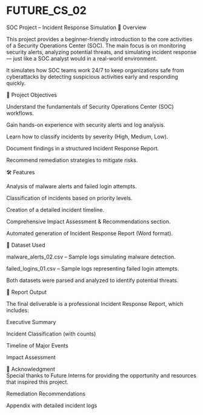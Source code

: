 # FUTURE_CS_02

SOC Project – Incident Response Simulation
📌 Overview

This project provides a beginner-friendly introduction to the core activities of a Security Operations Center (SOC).
The main focus is on monitoring security alerts, analyzing potential threats, and simulating incident response — just like a SOC analyst would in a real-world environment.

It simulates how SOC teams work 24/7 to keep organizations safe from cyberattacks by detecting suspicious activities early and responding quickly.

🎯 Project Objectives

Understand the fundamentals of Security Operations Center (SOC) workflows.

Gain hands-on experience with security alerts and log analysis.

Learn how to classify incidents by severity (High, Medium, Low).

Document findings in a structured Incident Response Report.

Recommend remediation strategies to mitigate risks.

🛠️ Features

Analysis of malware alerts and failed login attempts.

Classification of incidents based on priority levels.

Creation of a detailed incident timeline.

Comprehensive Impact Assessment & Recommendations section.

Automated generation of Incident Response Report (Word format).

📂 Dataset Used

malware_alerts_02.csv – Sample logs simulating malware detection.

failed_logins_01.csv – Sample logs representing failed login attempts.

Both datasets were parsed and analyzed to identify potential threats.

📑 Report Output

The final deliverable is a professional Incident Response Report, which includes:

Executive Summary

Incident Classification (with counts)

Timeline of Major Events

Impact Assessment

🙏 Acknowledgment  
Special thanks to Future Interns for providing the opportunity and resources that inspired this project.

Remediation Recommendations

Appendix with detailed incident logs
